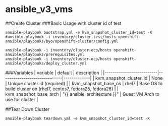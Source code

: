 # ansible_v3_vms
##Create Cluster
###Basic Usage with cluster id of test
```
ansible-playbook bootstrap.yml -e kvm_snapshot_cluster_id=test -K
#ansible-playbook -i inventory/cluster-test/hosts openshift-ansible/playbooks/byo/openshift-cluster/config.yml

ansible-playbook -i inventory/cluster-ocp/hosts openshift-ansible/playbooks/prerequisites.yml 
ansible-playbook -i inventory/cluster-ocp/hosts openshift-ansible/playbooks/deploy_cluster.yml 

```
###Variables
| variable                 | default                      | description |
|--------------------------|------------------------------|-------------|
| kvm_snapshot_cluster_id  | None                         | Unique cluster id (required) |
| kvm_snapshot_base_os     | rhel7                        | Base OS to build cluster on (rhel7, centos7, fedora25, fedora26) |
| kvm_snapshot_base_arch   | "{{ ansible_architecture }}" | Guest VM Arch to use for cluster |


##Tear Down Cluster
```
ansible-playbook teardown.yml -e kvm_snapshot_cluster_id=test -K
```
